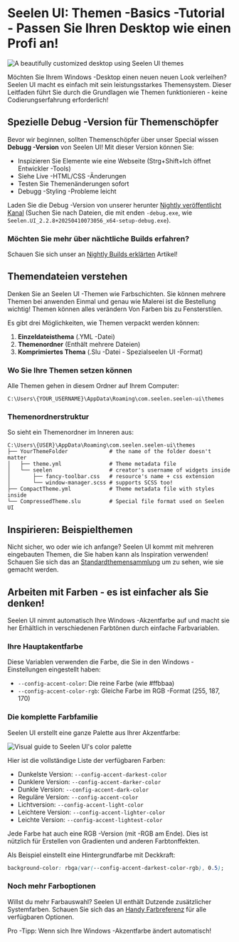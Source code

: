 # Seelen UI: Themen -Basics -Tutorial - Passen Sie Ihren Desktop wie einen Profi an!

![A beautifully customized desktop using Seelen UI themes](https://raw.githubusercontent.com/Seelen-Inc/sl-blogs/refs/heads/master/blog/seelen-ui-theme-tutorial/image.png)

Möchten Sie Ihrem Windows -Desktop einen neuen neuen Look verleihen? Seelen UI
macht es einfach mit sein leistungsstarkes Themensystem. Dieser Leitfaden führt
Sie durch die Grundlagen wie Themen funktionieren - keine Codierungserfahrung
erforderlich!

## Spezielle Debug -Version für Themenschöpfer

Bevor wir beginnen, sollten Themenschöpfer über unser Special wissen **Debugg
-Version** von Seelen UI! Mit dieser Version können Sie:

- Inspizieren Sie Elemente wie eine Webseite (Strg+Shift+Ich öffnet Entwickler
  -Tools)
- Siehe Live -HTML/CSS -Änderungen
- Testen Sie Themenänderungen sofort
- Debugg -Styling -Probleme leicht

Laden Sie die Debug -Version von unserer herunter
[Nightly veröffentlicht Kanal](https://seelen.io/apps/seelen-ui/releases/nightly)
(Suchen Sie nach Dateien, die mit enden `-debug.exe`, wie
`Seelen.UI_2.2.8+20250410073056_x64-setup-debug.exe`).

### Möchten Sie mehr über nächtliche Builds erfahren?

Schauen Sie sich unser an
[Nightly Builds erklärten](https://seelen.io/blog/seelen-ui-nightly) Artikel!

## Themendateien verstehen

Denken Sie an Seelen UI -Themen wie Farbschichten. Sie können mehrere Themen bei
anwenden Einmal und genau wie Malerei ist die Bestellung wichtig! Themen können
alles verändern Von Farben bis zu Fensterstilen.

Es gibt drei Möglichkeiten, wie Themen verpackt werden können:

1. **Einzeldateisthema** (.YML -Datei)
2. **Themenordner** (Enthält mehrere Dateien)
3. **Komprimiertes Thema** (.Slu -Datei - Spezialseelen UI -Format)

### Wo Sie Ihre Themen setzen können

Alle Themen gehen in diesem Ordner auf Ihrem Computer:

```text
C:\Users\{YOUR_USERNAME}\AppData\Roaming\com.seelen.seelen-ui\themes
```

### Themenordnerstruktur

So sieht ein Themenordner im Inneren aus:

```text
C:\Users\{USER}\AppData\Roaming\com.seelen.seelen-ui\themes
├── YourThemeFolder             # the name of the folder doesn't matter
│   ├── theme.yml               # Theme metadata file
│   └── seelen                  # creator's username of widgets inside
│       ├── fancy-toolbar.css   # resource's name + css extension
│       └── window-manager.scss # supports SCSS too!
├── CompactTheme.yml            # Theme metadata file with styles inside
└── CompressedTheme.slu         # Special file format used on Seelen UI
```

## Inspirieren: Beispielthemen

Nicht sicher, wo oder wie ich anfange? Seelen UI kommt mit mehreren eingebauten
Themen, die Sie haben kann als Inspiration verwenden! Schauen Sie sich das an
[Standardthemensammlung](https://github.com/eythaann/Seelen-UI/tree/master/static/themes)
um zu sehen, wie sie gemacht werden.

## Arbeiten mit Farben - es ist einfacher als Sie denken!

Seelen UI nimmt automatisch Ihre Windows -Akzentfarbe auf und macht sie her
Erhältlich in verschiedenen Farbtönen durch einfache Farbvariablen.

### Ihre Hauptakentfarbe

Diese Variablen verwenden die Farbe, die Sie in den Windows -Einstellungen
eingestellt haben:

- `--config-accent-color`: Die reine Farbe (wie #ffbbaa)
- `--config-accent-color-rgb`: Gleiche Farbe im RGB -Format (255, 187, 170)

### Die komplette Farbfamilie

Seelen UI erstellt eine ganze Palette aus Ihrer Akzentfarbe:

![Visual guide to Seelen UI's color palette](https://raw.githubusercontent.com/Seelen-Inc/sl-blogs/refs/heads/master/blog/seelen-ui-theme-tutorial/colors.png)

Hier ist die vollständige Liste der verfügbaren Farben:

- Dunkelste Version: `--config-accent-darkest-color`
- Dunklere Version: `--config-accent-darker-color`
- Dunkle Version: `--config-accent-dark-color`
- Reguläre Version: `--config-accent-color`
- Lichtversion: `--config-accent-light-color`
- Leichtere Version: `--config-accent-lighter-color`
- Leichte Version: `--config-accent-lightest-color`

Jede Farbe hat auch eine RGB -Version (mit -RGB am Ende). Dies ist nützlich für
Erstellen von Gradienten und anderen Farbtonffekten.

Als Beispiel einstellt eine Hintergrundfarbe mit Deckkraft:

```css
background-color: rbga(var(--config-accent-darkest-color-rgb), 0.5);
```

### Noch mehr Farboptionen

Willst du mehr Farbauswahl? Seelen UI enthält Dutzende zusätzlicher
Systemfarben. Schauen Sie sich das an
[Handy Farbreferenz](https://gist.github.com/eythaann/cd9a3cda0206ce23a17f5ea00ec2ba06)
für alle verfügbaren Optionen.

Pro -Tipp: Wenn sich Ihre Windows -Akzentfarbe ändert automatisch!

